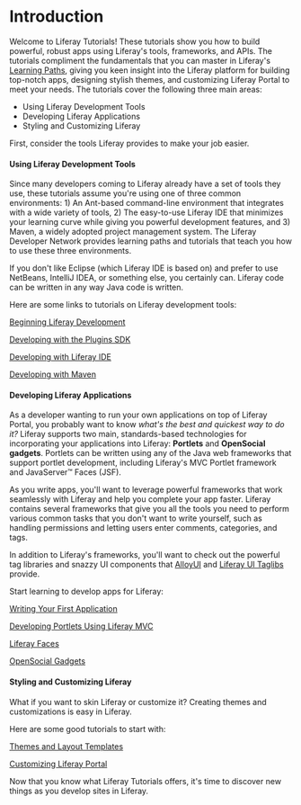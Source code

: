 # Introduction [](id=tutorials)

Welcome to Liferay Tutorials! 
These tutorials show you how to build powerful, robust apps using Liferay's
tools, frameworks, and APIs. The tutorials compliment the fundamentals that you
can master in Liferay's
[Learning Paths](/develop/learning-paths/-/knowledge_base/6-2/welcome),
giving you keen insight into the Liferay platform for building top-notch apps,
designing stylish themes, and customizing Liferay Portal to meet your needs. The
tutorials cover the following three main areas: 

- Using Liferay Development Tools
- Developing Liferay Applications
- Styling and Customizing Liferay

First, consider the tools Liferay provides to make your job easier.

#### Using Liferay Development Tools [](id=using-liferay-development-tools)

Since many developers coming to Liferay already have a set of tools they use,
these tutorials assume you're using one of three common environments: 1) An
Ant-based command-line environment that integrates with a wide variety of tools,
2) The easy-to-use Liferay IDE that minimizes your learning curve while giving
you powerful development features, and 3) Maven, a widely adopted project
management system. The Liferay Developer Network provides learning paths and
tutorials that teach you how to use these three environments. 

If you don't like Eclipse (which Liferay IDE is based on) and prefer to use
NetBeans, IntelliJ IDEA, or something else, you certainly can. Liferay code can
be written in any way Java code is written. 

Here are some links to tutorials on Liferay development tools:

[Beginning Liferay Development](/develop/learning-paths/-/knowledge_base/6-2/beginning-liferay-development) 

[Developing with the Plugins SDK](/develop/tutorials/-/knowledge_base/6-2/plugins-sdk)

[Developing with Liferay IDE](/develop/tutorials/-/knowledge_base/6-2/liferay-ide)

[Developing with Maven](/develop/tutorials/-/knowledge_base/6-2/maven)

#### Developing Liferay Applications [](id=developing-liferay-applications)

As a developer wanting to run your own applications on top of Liferay Portal,
you probably want to know *what's the best and quickest way to do it?* Liferay
supports two main, standards-based technologies for incorporating your
applications into Liferay: **Portlets** and **OpenSocial gadgets**. Portlets can
be written using any of the Java web frameworks that support portlet
development, including Liferay's MVC Portlet framework and JavaServer&#8482;
Faces (JSF).

As you write apps, you'll want to leverage powerful frameworks that work
seamlessly with Liferay and help you complete your app faster. Liferay contains
several frameworks that give you all the tools you need to perform various
common tasks that you don't want to write yourself, such as handling
permissions and letting users enter comments, categories, and tags. 

<!-- Here
are just a few of the framework topics the tutorials cover in detail. 

[Service Builder and Services](/develop/tutorials/-/knowledge_base/6-2/service-builder)<br>
Implementing Roles and Permissions<br>
Leveraging the Asset Framework<br>
[Application Display Templates](/develop/tutorials/-/knowledge_base/6-2/application-display-templates)
-->

In addition to Liferay's frameworks, you'll want to check out the powerful
tag libraries and snazzy UI components that
[AlloyUI](/develop/tutorials/-/knowledge_base/6-2/alloyui) and
[Liferay UI Taglibs](/develop/tutorials/-/knowledge_base/6-2/liferay-ui-taglibs)
provide.

Start learning to develop apps for Liferay:

[Writing Your First Application](/develop/learning-paths/-/knowledge_base/6-2/writing-your-first-liferay-application)

[Developing Portlets Using Liferay MVC](/develop/tutorials/-/knowledge_base/6-2/developing-jsp-portlets-using-liferay-mvc)

[Liferay Faces](/develop/tutorials/-/knowledge_base/6-2/liferay-faces-jsf-portlets)

[OpenSocial Gadgets](/develop/tutorials/-/knowledge_base/6-2/opensocial-gadgets)


#### Styling and Customizing Liferay [](id=styling-and-customizing-liferay)

What if you want to skin Liferay or customize it? Creating themes and
customizations is easy in Liferay. 

Here are some good tutorials to start with:

[Themes and Layout Templates](/develop/tutorials/-/knowledge_base/6-2/themes-and-layout-templates)

[Customizing Liferay Portal](/develop/tutorials/-/knowledge_base/6-2/customizing-liferay-portal)

Now that you know what Liferay Tutorials offers, it's time to discover new
things as you develop sites in Liferay. 

